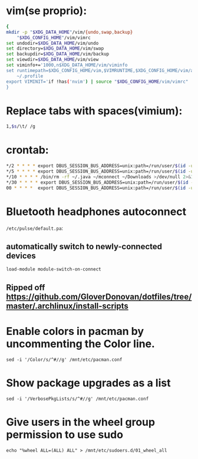 # vim(se proprio):
``` sh
{
mkdir -p "$XDG_DATA_HOME"/vim/{undo,swap,backup}
	"$XDG_CONFIG_HOME"/vim/vimrc
set undodir=$XDG_DATA_HOME/vim/undo
set directory=$XDG_DATA_HOME/vim/swap
set backupdir=$XDG_DATA_HOME/vim/backup
set viewdir=$XDG_DATA_HOME/vim/view
set viminfo+='1000,n$XDG_DATA_HOME/vim/viminfo
set runtimepath=$XDG_CONFIG_HOME/vim,$VIMRUNTIME,$XDG_CONFIG_HOME/vim/after
	~/.profile
export VIMINIT='if !has('nvim') | source "$XDG_CONFIG_HOME/vim/vimrc" | endif'
}
```

# Replace tabs with spaces(vimium):
``` sh
1,$s/\t/ /g
```

# crontab:
``` sh
*/2 * * * * export DBUS_SESSION_BUS_ADDRESS=unix:path=/run/user/$(id -u $USER)/bus; export DISPLAY=:0; . ~/.profile; /usr/bin/mw -Y >/dev/null 2>&1
*/5 * * * * export DBUS_SESSION_BUS_ADDRESS=unix:path=/run/user/$(id -u $USER)/bus; export DISPLAY=:0; . ~/.profile; ~/.local/bin/cron/cronbat >/dev/null 2>&1
*/10 * * * * /bin/rm -rf ~/.java ~/mconnect ~/Downloads >/dev/null 2>&1
*/30 * * * * export DBUS_SESSION_BUS_ADDRESS=unix:path=/run/user/$(id -u $USER)/bus; export DISPLAY=:0; . ~/.profile; ~/.local/bin/cron/feedup >/dev/null 2>&1
00 * * * *  export DBUS_SESSION_BUS_ADDRESS=unix:path=/run/user/$(id -u $USER)/bus; export DISPLAY=:0; . ~/.profile; ~/.local/bin/cron/checkup >/dev/null 2>&1
```

# Bluetooth headphones autoconnect
`/etc/pulse/default.pa`:
## automatically switch to newly-connected devices
`load-module module-switch-on-connect`

## Ripped off https://github.com/GloverDonovan/dotfiles/tree/master/.archlinux/install-scripts
# Enable colors in pacman by uncommenting the Color line.
`sed -i '/Color/s/^#//g' /mnt/etc/pacman.conf`
# Show package upgrades as a list
`sed -i '/VerbosePkgLists/s/^#//g' /mnt/etc/pacman.conf`
# Give users in the wheel group permission to use sudo
`echo "%wheel ALL=(ALL) ALL" > /mnt/etc/sudoers.d/01_wheel_all`
